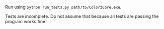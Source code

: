 Run using `python run_tests.py path/to/ColorzCore.exe`.

Tests are incomplete. Do not assume that because all tests are passing the program works fine.
